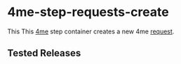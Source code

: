 # 4me-step-requests-create

This This [4me](https://4me.com) step container creates a new 4me [request](https://help.4me.com/help/request/).

## Tested Releases
